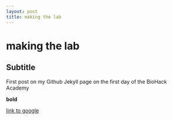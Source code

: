 ```yaml
---
layout: post
title: making the lab
---
```


# making the lab

## Subtitle

First post on my Github Jekyll page on the first day of the BioHack Academy

**bold**

[link to google](www.google.com)
